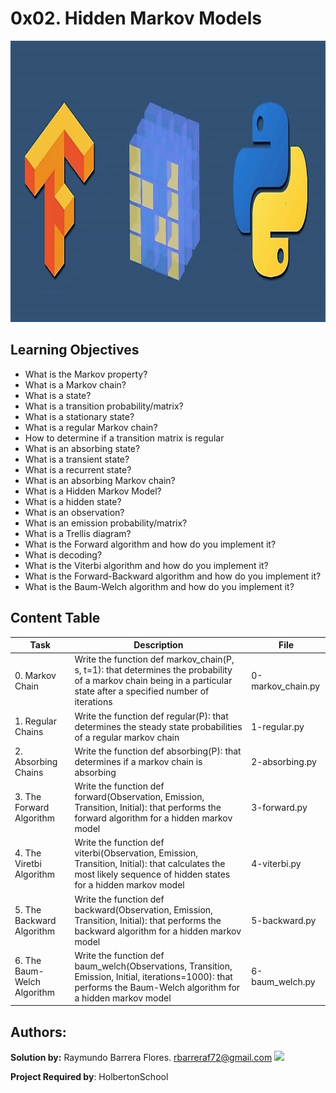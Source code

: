 # 0x02. Hidden Markov Models #

<img src="https://github.com/RayBar72/holbertonschool-machine_learning/blob/master/image.png" width="1000" height="450">

## Learning Objectives ##

- What is the Markov property?
- What is a Markov chain?
- What is a state?
- What is a transition probability/matrix?
- What is a stationary state?
- What is a regular Markov chain?
- How to determine if a transition matrix is regular
- What is an absorbing state?
- What is a transient state?
- What is a recurrent state?
- What is an absorbing Markov chain?
- What is a Hidden Markov Model?
- What is a hidden state?
- What is an observation?
- What is an emission probability/matrix?
- What is a Trellis diagram?
- What is the Forward algorithm and how do you implement it?
- What is decoding?
- What is the Viterbi algorithm and how do you implement it?
- What is the Forward-Backward algorithm and how do you implement it?
- What is the Baum-Welch algorithm and how do you implement it?

## Content Table ##

| Task | Description | File |
| ----------- | ----------- | ----------- |
| 0. Markov Chain | Write the function def markov_chain(P, s, t=1): that determines the probability of a markov chain being in a particular state after a specified number of iterations | 0-markov_chain.py |
| 1. Regular Chains | Write the function def regular(P): that determines the steady state probabilities of a regular markov chain | 1-regular.py |
| 2. Absorbing Chains | Write the function def absorbing(P): that determines if a markov chain is absorbing | 2-absorbing.py |
| 3. The Forward Algorithm | Write the function def forward(Observation, Emission, Transition, Initial): that performs the forward algorithm for a hidden markov model | 3-forward.py |
| 4. The Viretbi Algorithm | Write the function def viterbi(Observation, Emission, Transition, Initial): that calculates the most likely sequence of hidden states for a hidden markov model | 4-viterbi.py |
| 5. The Backward Algorithm | Write the function def backward(Observation, Emission, Transition, Initial): that performs the backward algorithm for a hidden markov model | 5-backward.py |
| 6. The Baum-Welch Algorithm | Write the function def baum_welch(Observations, Transition, Emission, Initial, iterations=1000): that performs the Baum-Welch algorithm for a hidden markov model | 6-baum_welch.py |

## Authors: ##

**Solution by:** Raymundo Barrera Flores. [rbarreraf72@gmail.com](rbarreraf72@gmail.com)
[<img src="https://img.shields.io/badge/linkedin-%230077B5.svg?&style=for-the-badge&logo=linkedin&logoColor=white"/>](https://www.linkedin.com/in/raymundo-barrera-flores-a13022222/)


**Project Required by**: HolbertonSchool
